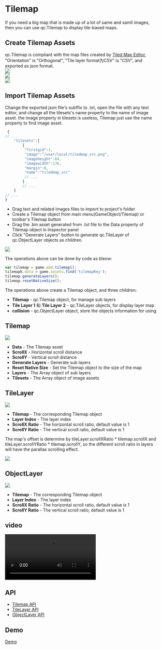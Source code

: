 # Tilemap
If you need a big map that is made up of a lot of same and samll images, then you can use qc.Tilemap to display tile-based maps.

## Create Tilemap Assets
qc.Tilemap is compliant with the map files created by [Tiled Map Editor](http://www.mapeditor.org/), "Orientation" is "Orthogonal", "Tile layer format为CSV" is "CSV", and exported as json format.  
![](images/tiledmap_format.png)  
![](images/tiledmap_saveas.png)  
![](images/tiled.png)  

## Import Tilemap Assets
Change the exported json file's subffix to .txt, open the file with any text editor, and change all the tilesets's name property to the name of image asset. the image property in tilesets is useless, Tilemap just use the name property to find image asset.
````javascript
 {
// ...
	"tilesets":[
        {
         "firstgid":1,
         "image":"/user/local/tiledmap_src.png",
         "imageheight":64,
         "imagewidth":176,
         "margin":0,
         "name":"tiledmap_src"
         // ...
        }
        // ...
	]
// ...
}
````
* Drag text and related images files to import to project's folder
* Create a Tilemap object from main menu(GameObject/Tilemap) or toolbar's Tilemap button
* Drag the .bin asset generated from .txt file to the Data property of Tilemap object in Inspector panel
* Click "Generate Layers" button to generate qc.TileLayer of qc.ObjectLayer objects as children.

![](images/tilemap.png)

The operations above can be done by code as bleow:
````javascript
var tilemap = game.add.tilemap();
tilemapk.data = game.assets.find('tilemapKey');
tilemap.generateLayers();
tilemap.resetNativeSize();
````

The operations above create a Tilemap object, and three children:
* __Tilemap__ - qc.Tilemap object, for manage sub layers
* __Tile Layer 1__ 和 __Tile Layer 2__ - qc.TileLayer objects, for display layer map
* __collision__ - qc.ObjectLayer object, store the objects information for using

## Tilemap
![](images/tilemap_inspector.png)  
* __Data__ - The Tilemap asset
* __ScrollX__ - Horizontal scroll distance
* __ScrollY__ - Vertical scroll distance
* __Generate Layers__ - Generate sub layers
* __Reset Native Size__ - Set the Tilemap object to the size of the map
* __Layers__ - The Array object of sub layers
* __Tilesets__ - The Array object of image assets

## TileLayer
![](images/tilelayer_inspector.png)  
* __Tilemap__ - The corresponding Tilemap object
* __Layer Index__ - The layer index
* __ScrollX Ratio__ - The horizontal scroll ratio, default value is 1
* __ScrollY Ratio__ - The vertical scroll ratio, default value is 1

The map's offset is determine by tileLayer.scrollXRatio * tilemap.scrollX and tileLayer.scrollYRatio * tilemap.scrollY, so the different scroll ratio in layers will have the parallax scrolling effect.
  
![](images/tiledmap_scroll.png)

## ObjectLayer  
![](images/objectlayer_inspector.png)
* __Tilemap__ - The corresponding Tilemap object
* __Layer Index__ - The layer index
* __ScrollX Ratio__ - The horizontal scroll ratio, default value is 1
* __ScrollY Ratio__ - The vertical scroll ratio, default value is 1

## video 
<video controls="controls"  src="../video/tilemap.mp4"></video> 

## API
* [Tilemap API](http://docs.qiciengine.com/api/gameobject/CTilemap.html)
* [TileLayer API](http://docs.qiciengine.com/api/gameobject/CTileLayer.html)
* [ObjectLayer API](http://docs.qiciengine.com/api/gameobject/CObjectLayer.html)

## Demo
[Demo](http://engine.qiciengine.com/demo/Tilemap/tilemap_Mario/index.html)
